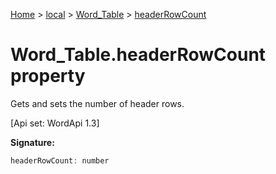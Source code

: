 [Home](./index) &gt; [local](local.md) &gt; [Word\_Table](local.word_table.md) &gt; [headerRowCount](local.word_table.headerrowcount.md)

# Word\_Table.headerRowCount property

Gets and sets the number of header rows. 

 \[Api set: WordApi 1.3\]

**Signature:**
```javascript
headerRowCount: number
```
